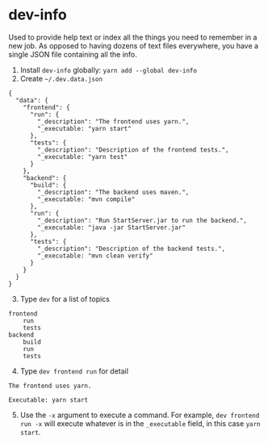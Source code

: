 # dev-info

Used to provide help text or index all the things you need to remember in a new job. As opposed to having dozens of text files everywhere, you have a single JSON file containing all the info.

1. Install `dev-info` globally: `yarn add --global dev-info`
2. Create `~/.dev.data.json`

```
{
  "data": {
    "frontend": {
      "run": {
        "_description": "The frontend uses yarn.",
        "_executable: "yarn start"
      },
      "tests": {
        "_description": "Description of the frontend tests.",
        "_executable: "yarn test"
      }
    },
    "backend": {
      "build": {
        "_description": "The backend uses maven.",
        "_executable: "mvn compile"
      },
      "run": {
        "_description": "Run StartServer.jar to run the backend.",
        "_executable: "java -jar StartServer.jar"
      },
      "tests": {
        "_description": "Description of the backend tests.",
        "_executable: "mvn clean verify"
      }
    }
  }
}
```

3. Type `dev` for a list of topics

```
frontend
    run
    tests
backend
    build
    run
    tests
```

4. Type `dev frontend run` for detail

```
The frontend uses yarn.

Executable: yarn start
```

5. Use the `-x` argument to execute a command. For example, `dev frontend run -x` will execute whatever is in the `_executable` field, in this case `yarn start`.
